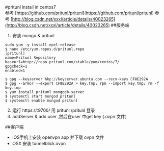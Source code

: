 #pritunl install in centos7  
参考 [https://github.com/pritunl/pritunl](https://github.com/pritunl/pritunl)
参考 [http://blog.csdn.net/xxxl/article/details/40023265](http://blog.csdn.net/xxxl/article/details/40023265)
##服务端
1. 安装 mongo & pritunl
```
sudo yum -y install epel-release
$ nano /etc/yum.repos.d/pritunl.repo
[pritunl]
name=Pritunl Repository
baseurl=http://repo.pritunl.com/stable/yum/centos/7/
gpgcheck=1
enabled=1

$ gpg --keyserver hkp://keyserver.ubuntu.com --recv-keys CF8E292A
$ gpg --armor --export CF8E292A > key.tmp; rpm --import key.tmp; rm -f key.tmp
$ yum install pritunl mongodb-server
$ systemctl start mongod pritunl
$ systemctl enable mongod pritunl
```

2. 运行 https://<ip>:9700/ 用 pritunl /pritunl 登录  
3. addServer & add user  ,然后在user 中get  key (.ovpn 文件)

##客户端  
* iOS手机上安装 openvpn app 并下载  ovpn 文件  
* OSX 安装 tunnelblick.ovpn  


